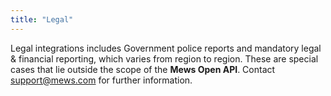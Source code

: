 ```yaml
---
title: "Legal"
---
```



Legal integrations includes Government police reports and mandatory legal &amp; financial reporting, which varies from region to region.
These are special cases that lie outside the scope of the **Mews Open API**.
Contact [support@mews.com](mailto:support@mews.com) for further information.
